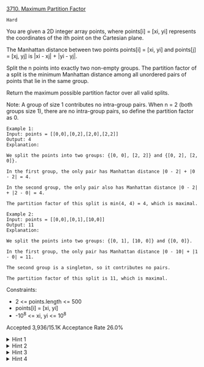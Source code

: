 [3710. Maximum Partition Factor](https://leetcode.com/problems/maximum-partition-factor/)

`Hard`

You are given a 2D integer array points, where points[i] = [xi, yi] represents the coordinates of the ith point on the Cartesian plane.

The Manhattan distance between two points points[i] = [xi, yi] and points[j] = [xj, yj] is |xi - xj| + |yi - yj|.

Split the n points into exactly two non-empty groups. The partition factor of a split is the minimum Manhattan distance among all unordered pairs of points that lie in the same group.

Return the maximum possible partition factor over all valid splits.

Note: A group of size 1 contributes no intra-group pairs. When n = 2 (both groups size 1), there are no intra-group pairs, so define the partition factor as 0.

```
Example 1:
Input: points = [[0,0],[0,2],[2,0],[2,2]]
Output: 4
Explanation:

We split the points into two groups: {[0, 0], [2, 2]} and {[0, 2], [2, 0]}.

In the first group, the only pair has Manhattan distance |0 - 2| + |0 - 2| = 4.

In the second group, the only pair also has Manhattan distance |0 - 2| + |2 - 0| = 4.

The partition factor of this split is min(4, 4) = 4, which is maximal.

Example 2:
Input: points = [[0,0],[0,1],[10,0]]
Output: 11
Explanation:​​​​​​​

We split the points into two groups: {[0, 1], [10, 0]} and {[0, 0]}.

In the first group, the only pair has Manhattan distance |0 - 10| + |1 - 0| = 11.

The second group is a singleton, so it contributes no pairs.

The partition factor of this split is 11, which is maximal.
```

Constraints:

- 2 <= points.length <= 500
- points[i] = [xi, yi]
- -$10^8$ <= xi, yi <= $10^8$

Accepted
3,936/15.1K
Acceptance Rate
26.0%

<details>
<summary>Hint 1</summary>

Use binary search

</details>
<details>
<summary>Hint 2</summary>

Binary-search the partition factor D to maximize it

</details>
<details>
<summary>Hint 3</summary>

For a candidate D, add an edge between points i and j iff Manhattan(i,j) < D (they must be in different groups)

</details>
<details>
<summary>Hint 4</summary>

Check whether the resulting graph is bipartite

</details>